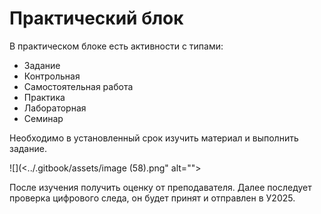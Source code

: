 # Практический блок

В практическом блоке есть активности с типами:

* Задание
* Контрольная
* Самостоятельная работа
* Практика
* Лабораторная
* Семинар

Необходимо в установленный срок изучить материал и выполнить задание.

![](<../.gitbook/assets/image (58).png" alt=""><figcaption></figcaption></figure>

После изучения получить оценку от преподавателя. Далее последует проверка цифрового следа, он будет принят и отправлен в У2025.
